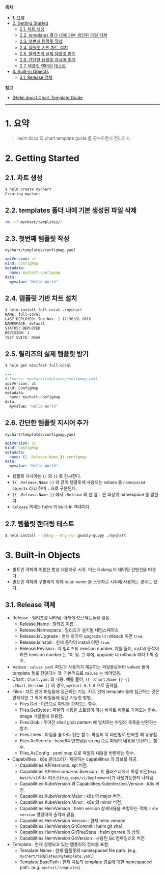 **목차**

- [1. 요약](#1-요약)
- [2. Getting Started](#2-getting-started)
  - [2.1. 차트 생성](#21-차트-생성)
  - [2.2. templates 폴더 내에 기본 생성된 파일 삭제](#22-templates-폴더-내에-기본-생성된-파일-삭제)
  - [2.3. 첫번째 템플릿 작성](#23-첫번째-템플릿-작성)
  - [2.4. 템플릿 기반 차트 설치](#24-템플릿-기반-차트-설치)
  - [2.5. 릴리즈의 실제 템플릿 받기](#25-릴리즈의-실제-템플릿-받기)
  - [2.6. 간단한 템플릿 지시어 추가](#26-간단한-템플릿-지시어-추가)
  - [2.7. 템플릿 랜더링 테스트](#27-템플릿-랜더링-테스트)
- [3. Built-in Objects](#3-built-in-objects)
  - [3.1. Release 객체](#31-release-객체)

**참고**

- [[Helm docs] Chart Template Guide](https://helm.sh/docs/chart_template_guide/getting_started/)

---

# 1. 요약

> helm docs 의 chart template guide 를 공부하면서 정리하자.

# 2. Getting Started

## 2.1. 차트 생성

``` bash
$ helm create mychart
Creating mychart
```

## 2.2. templates 폴더 내에 기본 생성된 파일 삭제

``` bash
rm -rf mychart/templates/*
```

## 2.3. 첫번째 템플릿 작성

`mychart/templates/configmap.yaml`

``` yaml
apiVersion: v1
kind: ConfigMap
metadata:
  name: mychart-configmap
data:
  myvalue: "Hello World"
```

## 2.4. 템플릿 기반 차트 설치

``` bash
$ helm install full-coral ./mychart
NAME: full-coral
LAST DEPLOYED: Tue Nov  1 17:36:01 2016
NAMESPACE: default
STATUS: DEPLOYED
REVISION: 1
TEST SUITE: None
```

## 2.5. 릴리즈의 실제 템플릿 받기

``` bash
$ helm get manifest full-coral

---
# Source: mychart/templates/configmap.yaml
apiVersion: v1
kind: ConfigMap
metadata:
  name: mychart-configmap
data:
  myvalue: "Hello World"
```

## 2.6. 간단한 템플릿 지시어 추가

`mychart/templates/configmap.yaml`

``` yaml
apiVersion: v1
kind: ConfigMap
metadata:
  name: {{ .Release.Name }}-configmap
data:
  myvalue: "Hello World"
```

- 템플릿 지시어는 `{{` 와 `}}` 로 감싸진다.
- `{{ .Release.Name }}` 와 같이 템플릿에 사용되는 values 를 `namespaced objects` 라고 하며 `.` 으로 구분된다.
- `{{ .Release.Name }}` 에서 `.Release` 의 맨 앞 `.` 은 최상위 namespace 를 말한다.
- `Release` 객체는 helm 의 built-in 객체이다.

## 2.7. 템플릿 랜더링 테스트

``` bash
$ helm install --debug --dry-run goodly-guppy ./mychart
```

# 3. Built-in Objects

- 빌트인 객체의 이름은 항상 대문자로 시작. 이는 Golang 의 네이밍 컨벤션을 따른다.
- 빌트인 객체와 구별하기 위해 local name 을 소문자로 시작해 사용하는 경우도 있다.

## 3.1. Release 객체

- Release : 릴리즈를 나타냄. 아래에 오브젝트들을 갖음.
  - Release.Name : 릴리즈 이름.
  - Release.Namespace : 릴리즈가 설치될 네임스페이스
  - Release.IsUpgrade : 현재 동작이 upgrade 나 rollback 이면 `true`.
  - Release.IsInstall : 현재 동작이 install 이면 `true`.
  - Release.Revision : 이 릴리즈의 revision number. 예를 들어, install 동작이라면 revision number 는 1이 됨. 그 후에, upgrade 나 rollback 마다 1 씩 증가.
- Values : `values.yaml` 파일과 사용자가 제공하는 파일들로부터 values 들이 template 들로 전달되는 것. 기본적으로 `Values` 는 비어있음.
- Chart : `Chart.yaml` 의 내용. 예를 들어, `{{ .Chart.Name }}-{{ .Chart.Version }}` 의 경우, `mychart-0.1.0` 으로 출력됨.
- Files : 차트 안에 파일들에 접근하는 기능. 차트 안에 template 들에 접근하는 것은 안되지만 그 외에 파일들에 접근 가능한 방법.
  - Files.Get : 이름으로 파일을 가져오는 함수.
  - Files.GetBytes : 파일의 내용을 스트링이 아닌 바이트 배열로 가져오는 함수. image 파일들에 유용함.
  - Files.Glob : 주어진 shell glob pattern 에 일치하는 파일의 목록을 반환하는 함수.
  - Files.Lines : 파일을 줄 마다 읽는 함수. 파일의 각 라인별로 반복할 때 유용함.
  - Files.AsSecrets : base64 인코딩된 string 으로 파일의 내용을 반환하는 함수.
  - Files.AsConfig : yaml map 으로 파일의 내용을 반환하는 함수.
- Capabilities : k8s 클러스터가 제공하는 capabilities 의 정보를 제공.
  - Capabilities.APIVersions: api 버전.
  - Capabilities.APIVersions.Has $version : 이 클러스터에서 특정 버전(e.g. `batch/v1`)이나 리소스(e.g. `apps/v1/Deployment`)가 사용가능한지 나타냄.
  - Capabilities.KubeVersion 과 Capabilities.KubeVersion.Version : k8s 버전.
  - Capabilities.KubeVersion.Major : k8s 의 major 버전.
  - Capabilities.KubeVersion.Minor : k8s 의 minor 버전.
  - Capabilities.HelmVersion : helm version 상세내용을 포함하는 객체. `helm version` 명령어의 출력과 같음.
  - Capabilities.HelmVersion.Version : 현재 helm version.
  - Capabilities.HelmVersion.GitCommit : helm git sha1.
  - Capabilities.HelmVersion.GitTreeState : helm git tree 의 상태.
  - Capabilities.HelmVersion.GoVersion : 사용된 Go 컴파일러의 버전.
- Template : 현재 실행되고 있는 템플릿의 정보를 포함.
  - Template.Name : 현재 템플릿의 namespaced file path. (e.g. `mychart/templates/mytemplate.yaml`)
  - Template.BasePath : 현재 차트의 template 경로에 대한 namespaced path. (e.g. `mychart/templates`)